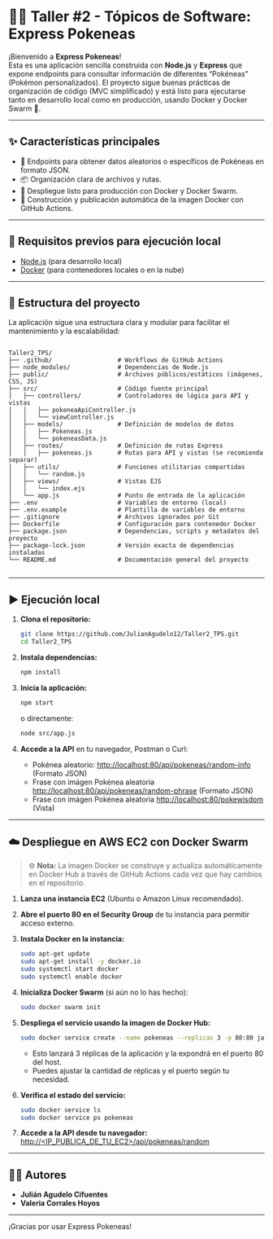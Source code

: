 # 🧑‍💻 Taller #2 - Tópicos de Software: Express Pokeneas

¡Bienvenido a **Express Pokeneas**!  
Esta es una aplicación sencilla construida con **Node.js** y **Express** que expone endpoints para consultar información de diferentes “Pokéneas” (Pokémon personalizados). El proyecto sigue buenas prácticas de organización de código (MVC simplificado) y está listo para ejecutarse tanto en desarrollo local como en producción, usando Docker y Docker Swarm 🚀.

---

## ✨ Características principales

- 📡 Endpoints para obtener datos aleatorios o específicos de Pokéneas en formato JSON.
- 📦 Organización clara de archivos y rutas.
- 🐳 Despliegue listo para producción con Docker y Docker Swarm.
- 🤖 Construcción y publicación automática de la imagen Docker con GitHub Actions.

---

## 🧰 Requisitos previos para ejecución local

- [Node.js](https://nodejs.org/) (para desarrollo local)
- [Docker](https://docs.docker.com/get-docker/) (para contenedores locales o en la nube)

---

## 📁 Estructura del proyecto

La aplicación sigue una estructura clara y modular para facilitar el mantenimiento y la escalabilidad:

```

Taller2_TPS/
├── .github/                  # Workflows de GitHub Actions
├── node_modules/             # Dependencias de Node.js
├── public/                   # Archivos públicos/estáticos (imágenes, CSS, JS)
├── src/                      # Código fuente principal
│   ├── controllers/          # Controladores de lógica para API y vistas
│   │   ├── pokeneaApiController.js
│   │   └── viewController.js
│   ├── models/               # Definición de modelos de datos
│   │   ├── Pokeneas.js
│   │   └── pokeneasData.js
│   ├── routes/               # Definición de rutas Express
│   │   ├── pokeneas.js       # Rutas para API y vistas (se recomienda separar)
│   ├── utils/                # Funciones utilitarias compartidas
│   │   └── random.js
│   ├── views/                # Vistas EJS
│   │   └── index.ejs
│   └── app.js                # Punto de entrada de la aplicación
├── .env                      # Variables de entorno (local)
├── .env.example              # Plantilla de variables de entorno
├── .gitignore                # Archivos ignorados por Git
├── Dockerfile                # Configuración para contenedor Docker
├── package.json              # Dependencias, scripts y metadatos del proyecto
├── package-lock.json         # Versión exacta de dependencias instaladas
└── README.md                 # Documentación general del proyecto


```

---

## ▶️ Ejecución local

1. **Clona el repositorio:**

   ```bash
   git clone https://github.com/JulianAgudelo12/Taller2_TPS.git
   cd Taller2_TPS

2. **Instala dependencias:**

   ```bash
   npm install
   ```

3. **Inicia la aplicación:**

   ```bash
   npm start
   ```

   o directamente:

   ```bash
   node src/app.js
   ```

4. **Accede a la API** en tu navegador, Postman o Curl:

   * Pokénea aleatorio: [http://localhost:80/api/pokeneas/random-info](http://localhost:80/api/pokeneas/random-info) (Formato JSON)
   * Frase con imágen Pokénea aleatoria [http://localhost:80/api/pokeneas/random-phrase](http://localhost:80/api/pokeneas/random-phrase) (Formato JSON)
   * Frase con imágen Pokénea aleatoria [http://localhost:80/pokewisdom](http://localhost:80/pokewisdom) (Vista)

---

## ☁️ Despliegue en AWS EC2 con Docker Swarm

> ⚙️ **Nota:** La imagen Docker se construye y actualiza automáticamente en Docker Hub a través de GitHub Actions cada vez que hay cambios en el repositorio.

1. **Lanza una instancia EC2** (Ubuntu o Amazon Linux recomendado).

2. **Abre el puerto 80 en el Security Group** de tu instancia para permitir acceso externo.

3. **Instala Docker en la instancia:**

   ```bash
   sudo apt-get update
   sudo apt-get install -y docker.io
   sudo systemctl start docker
   sudo systemctl enable docker
   ```

4. **Inicializa Docker Swarm** (si aún no lo has hecho):

   ```bash
   sudo docker swarm init
   ```

5. **Despliega el servicio usando la imagen de Docker Hub:**

   ```bash
   sudo docker service create --name pokeneas --replicas 3 -p 80:80 jac1234desu/express-pokeneas:latest
   ```

   * Esto lanzará 3 réplicas de la aplicación y la expondrá en el puerto 80 del host.
   * Puedes ajustar la cantidad de réplicas y el puerto según tu necesidad.

6. **Verifica el estado del servicio:**

   ```bash
   sudo docker service ls
   sudo docker service ps pokeneas
   ```

7. **Accede a la API desde tu navegador:**
   [http://\<IP\_PUBLICA\_DE\_TU\_EC2>/api/pokeneas/random](http://<IP_PUBLICA_DE_TU_EC2>/api/pokeneas/random)

---

## 👨‍💻 Autores

* **Julián Agudelo Cifuentes**
* **Valeria Corrales Hoyos**

---

¡Gracias por usar Express Pokeneas!
